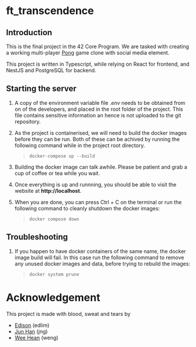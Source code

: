 # ft_transcendence

## Introduction
This is the final project in the 42 Core Program. We are tasked with creating
a working multi-player [Pong](https://en.wikipedia.org/wiki/Pong) game clone
with social media element.

This project is written in Typescript, while relying on React for frontend,
and NestJS and PostgreSQL for backend.

## Starting the server
1. A copy of the environment variable file *.env* needs to be obtained from
on of the developers, and placed in the root folder of the project. This file
contains sensitive information an hence is not uploaded to the git repository.

1. As the project is containerised, we will need to build the docker images
before they can be run. Both of these can be achived by running the following
command while in the project root directory.
    > ```docker-compose up --build```

1. Building the docker image can talk awhile. Please be patient and grab a cup
of coffee or tea while you wait.

1. Once everything is up and runnning, you should be able to visit the website
at **http://localhost**.

1. When you are done, you can press Ctrl + C on the terminal or run the
following command to cleanly shutdown the docker images:
    > ```docker compose down```

## Troubleshooting
1. If you happen to have docker containers of the same name, the docker image
build will fail. In this case run the following command to remove any unused
docker images and data, before trying to rebuild the images:
    > ```docker system prune```


# Acknowledgement
This project is made with blood, sweat and tears by
- [Edison](https://profile.intra.42.fr/users/edlim) (edlim)
- [Jun Han](https://profile.intra.42.fr/users/jng) (jng)
- [Wee Hean](https://profile.intra.42.fr/users/weng) (weng)
